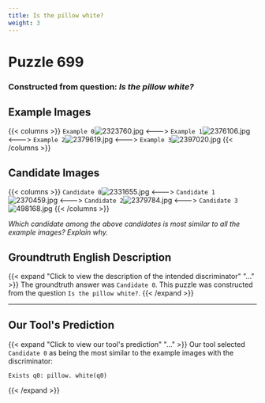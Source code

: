 ```yaml
---
title: Is the pillow white?
weight: 3
---
```


# Puzzle 699
### Constructed from question: _Is the pillow white?_


## Example Images
{{< columns >}}
`Example 0`![2323760.jpg](/gqa_images/2323760.jpg)
<--->
`Example 1`![2376106.jpg](/gqa_images/2376106.jpg)
<--->
`Example 2`![2379619.jpg](/gqa_images/2379619.jpg)
<--->
`Example 3`![2397020.jpg](/gqa_images/2397020.jpg)
{{< /columns >}}

## Candidate Images
{{< columns >}}
`Candidate 0`![2331655.jpg](/gqa_images/2331655.jpg)
<--->
`Candidate 1`![2370459.jpg](/gqa_images/2370459.jpg)
<--->
`Candidate 2`![2379784.jpg](/gqa_images/2379784.jpg)
<--->
`Candidate 3`![498168.jpg](/gqa_images/498168.jpg)
{{< /columns >}}

*Which candidate among the above candidates is most similar to all the example images? Explain why.*

## Groundtruth English Description

{{< expand "Click to view the description of the intended discriminator" "..." >}}
The groundtruth answer was `Candidate 0`. This puzzle was constructed from the question `Is the pillow white?`.
{{< /expand >}}

---

## Our Tool's Prediction

{{< expand "Click to view our tool's prediction" "..." >}}
Our tool selected `Candidate 0` as being the most similar to the example images with the discriminator:
```plaintext
Exists q0: pillow. white(q0)
```
{{< /expand >}}
